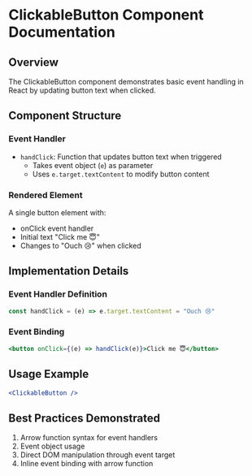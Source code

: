 # ClickableButton Component Documentation

## Overview
The ClickableButton component demonstrates basic event handling in React by updating button text when clicked.

## Component Structure

### Event Handler
- `handClick`: Function that updates button text when triggered
  - Takes event object (`e`) as parameter
  - Uses `e.target.textContent` to modify button content

### Rendered Element
A single button element with:
- onClick event handler
- Initial text "Click me 😇"
- Changes to "Ouch 😢" when clicked

## Implementation Details

### Event Handler Definition
```jsx
const handClick = (e) => e.target.textContent = "Ouch 😢"
```

### Event Binding
```jsx
<button onClick={(e) => handClick(e)}>Click me 😇</button>
```

## Usage Example
```jsx
<ClickableButton />
```

## Best Practices Demonstrated
1. Arrow function syntax for event handlers
2. Event object usage
3. Direct DOM manipulation through event target
4. Inline event binding with arrow function